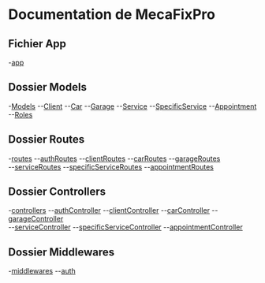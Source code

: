 # Documentation de MecaFixPro

## Fichier App
-[app](./app.js)

## Dossier Models
-[Models](./Models)
--[Client](./Models/Client.js)
--[Car](./Models/Car.js)
--[Garage](./Models/Garage.js)
--[Service](./Models/Service.js)
--[SpecificService](./Models/SpecificService.js)
--[Appointment](./Models/Appointment.js)
--[Roles](./Models/Roles.js)

## Dossier Routes
-[routes](./routes)
--[authRoutes](./routes/authRoutes.js)
--[clientRoutes](./routes/clientRoutes.js)
--[carRoutes](./routes/carRoutes.js)
--[garageRoutes](./routes/garageRoutes.js)          
--[serviceRoutes](./routes/serviceRoutes.js)
--[specificServiceRoutes](./routes/specificServicesRoutes.js)
--[appointmentRoutes](./routes/appointmentRoutes.js)

## Dossier Controllers
-[controllers](./controllers)
--[authController](./controllers/authController.js)
--[clientController](./controllers/clientController.js)
--[carController](./controllers/carController.js)
--[garageController](./controllers/garageController.js)          
--[serviceController](./controllers/serviceController.js)
--[specificServiceController](./controllers/specificServiceController.js)
--[appointmentController](./controllers/appointmentController.js)

## Dossier Middlewares
-[middlewares](./middlewares)
--[auth](./middlewares/auth.js)          
